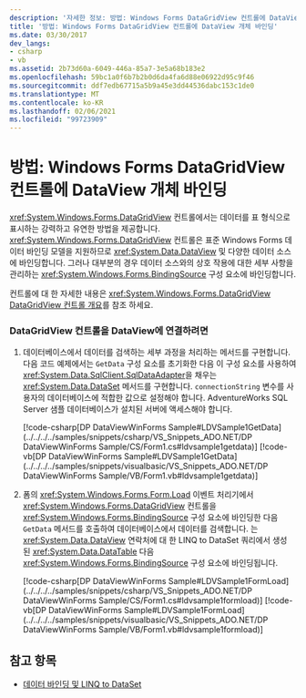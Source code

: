 ```yaml
---
description: '자세한 정보: 방법: Windows Forms DataGridView 컨트롤에 DataView 개체 바인딩'
title: '방법: Windows Forms DataGridView 컨트롤에 DataView 개체 바인딩'
ms.date: 03/30/2017
dev_langs:
- csharp
- vb
ms.assetid: 2b73d60a-6049-446a-85a7-3e5a68b183e2
ms.openlocfilehash: 59bc1a0f6b7b2b0d6da4fa6d88e06922d95c9f46
ms.sourcegitcommit: ddf7edb67715a5b9a45e3dd44536dabc153c1de0
ms.translationtype: MT
ms.contentlocale: ko-KR
ms.lasthandoff: 02/06/2021
ms.locfileid: "99723909"
---
```

# <a name="how-to-bind-a-dataview-object-to-a-windows-forms-datagridview-control"></a>방법: Windows Forms DataGridView 컨트롤에 DataView 개체 바인딩

<xref:System.Windows.Forms.DataGridView> 컨트롤에서는 데이터를 표 형식으로 표시하는 강력하고 유연한 방법을 제공합니다. <xref:System.Windows.Forms.DataGridView> 컨트롤은 표준 Windows Forms 데이터 바인딩 모델을 지원하므로 <xref:System.Data.DataView> 및 다양한 데이터 소스에 바인딩합니다. 그러나 대부분의 경우 데이터 소스와의 상호 작용에 대한 세부 사항을 관리하는 <xref:System.Windows.Forms.BindingSource> 구성 요소에 바인딩합니다.  
  
 컨트롤에 대 한 자세한 내용은 <xref:System.Windows.Forms.DataGridView> [DataGridView 컨트롤 개요](/dotnet/desktop/winforms/controls/datagridview-control-overview-windows-forms)를 참조 하세요.  
  
### <a name="to-connect-a-datagridview-control-to-a-dataview"></a>DataGridView 컨트롤을 DataView에 연결하려면  
  
1. 데이터베이스에서 데이터를 검색하는 세부 과정을 처리하는 메서드를 구현합니다. 다음 코드 예제에서는 `GetData` 구성 요소를 초기화한 다음 이 구성 요소를 사용하여 <xref:System.Data.SqlClient.SqlDataAdapter>을 채우는 <xref:System.Data.DataSet> 메서드를 구현합니다. `connectionString` 변수를 사용자의 데이터베이스에 적합한 값으로 설정해야 합니다. AdventureWorks SQL Server 샘플 데이터베이스가 설치된 서버에 액세스해야 합니다.  
  
     [!code-csharp[DP DataViewWinForms Sample#LDVSample1GetData](../../../../samples/snippets/csharp/VS_Snippets_ADO.NET/DP DataViewWinForms Sample/CS/Form1.cs#ldvsample1getdata)]
     [!code-vb[DP DataViewWinForms Sample#LDVSample1GetData](../../../../samples/snippets/visualbasic/VS_Snippets_ADO.NET/DP DataViewWinForms Sample/VB/Form1.vb#ldvsample1getdata)]  
  
2. 폼의 <xref:System.Windows.Forms.Form.Load> 이벤트 처리기에서 <xref:System.Windows.Forms.DataGridView> 컨트롤을 <xref:System.Windows.Forms.BindingSource> 구성 요소에 바인딩한 다음 `GetData` 메서드를 호출하여 데이터베이스에서 데이터를 검색합니다. 는 <xref:System.Data.DataView> 연락처에 대 한 LINQ to DataSet 쿼리에서 생성 된 <xref:System.Data.DataTable> 다음 <xref:System.Windows.Forms.BindingSource> 구성 요소에 바인딩됩니다.  
  
     [!code-csharp[DP DataViewWinForms Sample#LDVSample1FormLoad](../../../../samples/snippets/csharp/VS_Snippets_ADO.NET/DP DataViewWinForms Sample/CS/Form1.cs#ldvsample1formload)]
     [!code-vb[DP DataViewWinForms Sample#LDVSample1FormLoad](../../../../samples/snippets/visualbasic/VS_Snippets_ADO.NET/DP DataViewWinForms Sample/VB/Form1.vb#ldvsample1formload)]  
  
## <a name="see-also"></a>참고 항목

- [데이터 바인딩 및 LINQ to DataSet](data-binding-and-linq-to-dataset.md)
